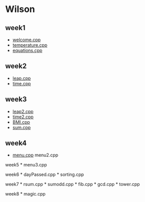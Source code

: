 # Wilson
## week1
- [welcome.cpp](https://github.com/wilson30139/wilson/blob/master/w01/welcome.cpp )
- [temperature.cpp](https://github.com/wilson30139/wilson/blob/master/w01/temperature.cpp)
- [equations.cpp](https://github.com/wilson30139/wilson/blob/master/w01/equations.cpp)
## week2
- [leap.cpp](https://github.com/wilson30139/wilson/blob/master/w02/leap.cpp)
- [time.cpp](https://github.com/wilson30139/wilson/blob/master/w02/time.cpp)
## week3
- [leap2.cpp](https://github.com/wilson30139/wilson/blob/master/w03/leap2.cpp)
- [time2.cpp](https://github.com/wilson30139/wilson/blob/master/w03/time2.cpp)
- [BMI.cpp](https://github.com/wilson30139/wilson/blob/master/w03/BMI.cpp)
- [sum.cpp](https://github.com/wilson30139/wilson/blob/master/w03/sum.cpp)
## week4
- [menu.cpp](https://github.com/wilson30139/wilson/blob/master/w04/menu.cpp) menu2.cpp



week5 * menu3.cpp


week6 * dayPassed.cpp * sorting.cpp



week7 * rsum.cpp * sumodd.cpp * fib.cpp * gcd.cpp * tower.cpp






week8 * magic.cpp

<!--stackedit_data:
eyJoaXN0b3J5IjpbMTM2NTI3NDE2N119
-->